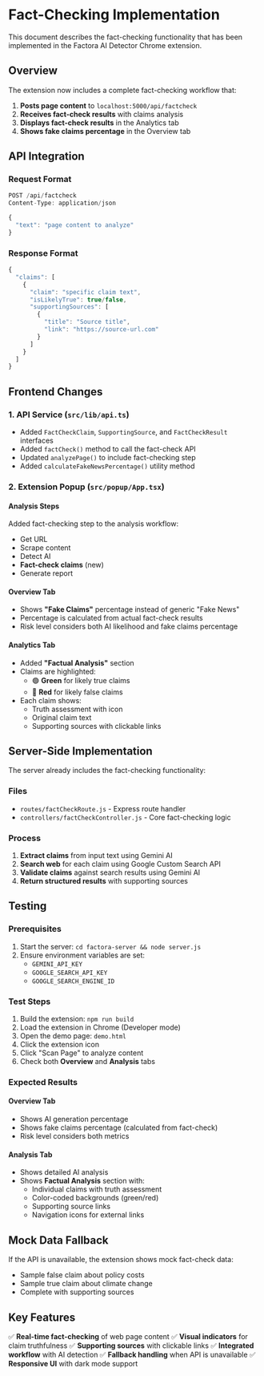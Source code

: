 # Fact-Checking Implementation

This document describes the fact-checking functionality that has been implemented in the Factora AI Detector Chrome extension.

## Overview

The extension now includes a complete fact-checking workflow that:

1. **Posts page content** to `localhost:5000/api/factcheck`
2. **Receives fact-check results** with claims analysis
3. **Displays fact-check results** in the Analytics tab
4. **Shows fake claims percentage** in the Overview tab

## API Integration

### Request Format
```javascript
POST /api/factcheck
Content-Type: application/json

{
  "text": "page content to analyze"
}
```

### Response Format
```javascript
{
  "claims": [
    {
      "claim": "specific claim text",
      "isLikelyTrue": true/false,
      "supportingSources": [
        {
          "title": "Source title",
          "link": "https://source-url.com"
        }
      ]
    }
  ]
}
```

## Frontend Changes

### 1. API Service (`src/lib/api.ts`)
- Added `FactCheckClaim`, `SupportingSource`, and `FactCheckResult` interfaces
- Added `factCheck()` method to call the fact-check API
- Updated `analyzePage()` to include fact-checking step
- Added `calculateFakeNewsPercentage()` utility method

### 2. Extension Popup (`src/popup/App.tsx`)

#### Analysis Steps
Added fact-checking step to the analysis workflow:
- Get URL
- Scrape content
- Detect AI
- **Fact-check claims** (new)
- Generate report

#### Overview Tab
- Shows **"Fake Claims"** percentage instead of generic "Fake News"
- Percentage is calculated from actual fact-check results
- Risk level considers both AI likelihood and fake claims percentage

#### Analytics Tab
- Added **"Factual Analysis"** section
- Claims are highlighted:
  - 🟢 **Green** for likely true claims
  - 🔴 **Red** for likely false claims
- Each claim shows:
  - Truth assessment with icon
  - Original claim text
  - Supporting sources with clickable links

## Server-Side Implementation

The server already includes the fact-checking functionality:

### Files
- `routes/factCheckRoute.js` - Express route handler
- `controllers/factCheckController.js` - Core fact-checking logic

### Process
1. **Extract claims** from input text using Gemini AI
2. **Search web** for each claim using Google Custom Search API
3. **Validate claims** against search results using Gemini AI
4. **Return structured results** with supporting sources

## Testing

### Prerequisites
1. Start the server: `cd factora-server && node server.js`
2. Ensure environment variables are set:
   - `GEMINI_API_KEY`
   - `GOOGLE_SEARCH_API_KEY`
   - `GOOGLE_SEARCH_ENGINE_ID`

### Test Steps
1. Build the extension: `npm run build`
2. Load the extension in Chrome (Developer mode)
3. Open the demo page: `demo.html`
4. Click the extension icon
5. Click "Scan Page" to analyze content
6. Check both **Overview** and **Analysis** tabs

### Expected Results

#### Overview Tab
- Shows AI generation percentage
- Shows fake claims percentage (calculated from fact-check)
- Risk level considers both metrics

#### Analysis Tab
- Shows detailed AI analysis
- Shows **Factual Analysis** section with:
  - Individual claims with truth assessment
  - Color-coded backgrounds (green/red)
  - Supporting source links
  - Navigation icons for external links

## Mock Data Fallback

If the API is unavailable, the extension shows mock fact-check data:
- Sample false claim about policy costs
- Sample true claim about climate change
- Complete with supporting sources

## Key Features

✅ **Real-time fact-checking** of web page content
✅ **Visual indicators** for claim truthfulness
✅ **Supporting sources** with clickable links
✅ **Integrated workflow** with AI detection
✅ **Fallback handling** when API is unavailable
✅ **Responsive UI** with dark mode support
